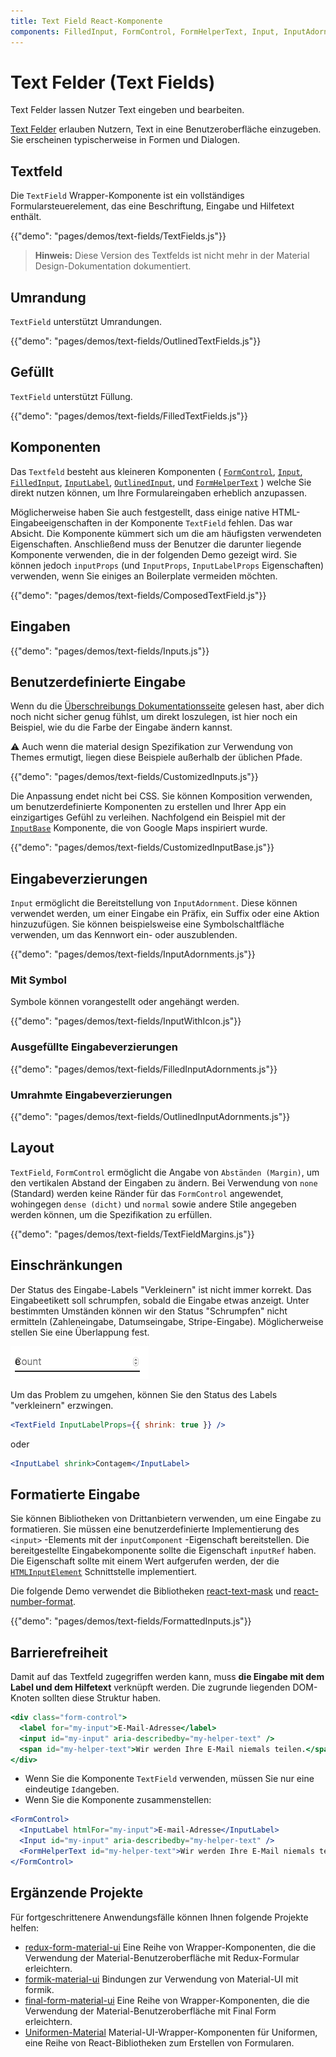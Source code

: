```yaml
---
title: Text Field React-Komponente
components: FilledInput, FormControl, FormHelperText, Input, InputAdornment, InputBase, InputLabel, OutlinedInput, TextField
---
```

# Text Felder (Text Fields)

<p class="description">Text Felder lassen Nutzer Text eingeben und bearbeiten.</p>

[Text Felder](https://material.io/design/components/text-fields.html) erlauben Nutzern, Text in eine Benutzeroberfläche einzugeben. Sie erscheinen typischerweise in Formen und Dialogen.

## Textfeld

Die `TextField` Wrapper-Komponente ist ein vollständiges Formularsteuerelement, das eine Beschriftung, Eingabe und Hilfetext enthält.

{{"demo": "pages/demos/text-fields/TextFields.js"}}

> **Hinweis:** Diese Version des Textfelds ist nicht mehr in der Material Design-Dokumentation dokumentiert.

## Umrandung

`TextField` unterstützt Umrandungen.

{{"demo": "pages/demos/text-fields/OutlinedTextFields.js"}}

## Gefüllt

`TextField` unterstützt Füllung.

{{"demo": "pages/demos/text-fields/FilledTextFields.js"}}

## Komponenten

Das `Textfeld` besteht aus kleineren Komponenten ( [`FormControl`](/api/form-control/), [`Input`](/api/input/), [`FilledInput`](/api/filled-input/), [`InputLabel`](/api/input-label/), [`OutlinedInput`](/api/outlined-input/), und [`FormHelperText`](/api/form-helper-text/) ) welche Sie direkt nutzen können, um Ihre Formulareingaben erheblich anzupassen.

Möglicherweise haben Sie auch festgestellt, dass einige native HTML-Eingabeeigenschaften in der Komponente `TextField` fehlen. Das war Absicht. Die Komponente kümmert sich um die am häufigsten verwendeten Eigenschaften. Anschließend muss der Benutzer die darunter liegende Komponente verwenden, die in der folgenden Demo gezeigt wird. Sie können jedoch `inputProps` (und `InputProps`, `InputLabelProps` Eigenschaften) verwenden, wenn Sie einiges an Boilerplate vermeiden möchten.

{{"demo": "pages/demos/text-fields/ComposedTextField.js"}}

## Eingaben

{{"demo": "pages/demos/text-fields/Inputs.js"}}

## Benutzerdefinierte Eingabe

Wenn du die [Überschreibungs Dokumentationsseite](/customization/overrides/) gelesen hast, aber dich noch nicht sicher genug fühlst, um direkt loszulegen, ist hier noch ein Beispiel, wie du die Farbe der Eingabe ändern kannst.

⚠️ Auch wenn die material design Spezifikation zur Verwendung von Themes ermutigt, liegen diese Beispiele außerhalb der üblichen Pfade.

{{"demo": "pages/demos/text-fields/CustomizedInputs.js"}}

Die Anpassung endet nicht bei CSS. Sie können Komposition verwenden, um benutzerdefinierte Komponenten zu erstellen und Ihrer App ein einzigartiges Gefühl zu verleihen. Nachfolgend ein Beispiel mit der [`InputBase`](/api/input-base/) Komponente, die von Google Maps inspiriert wurde.

{{"demo": "pages/demos/text-fields/CustomizedInputBase.js"}}

## Eingabeverzierungen

`Input` ermöglicht die Bereitstellung von `InputAdornment`. Diese können verwendet werden, um einer Eingabe ein Präfix, ein Suffix oder eine Aktion hinzuzufügen. Sie können beispielsweise eine Symbolschaltfläche verwenden, um das Kennwort ein- oder auszublenden.

{{"demo": "pages/demos/text-fields/InputAdornments.js"}}

### Mit Symbol

Symbole können vorangestellt oder angehängt werden.

{{"demo": "pages/demos/text-fields/InputWithIcon.js"}}

### Ausgefüllte Eingabeverzierungen

{{"demo": "pages/demos/text-fields/FilledInputAdornments.js"}}

### Umrahmte Eingabeverzierungen

{{"demo": "pages/demos/text-fields/OutlinedInputAdornments.js"}}

## Layout

`TextField`, `FormControl` ermöglicht die Angabe von `Abständen (Margin)`, um den vertikalen Abstand der Eingaben zu ändern. Bei Verwendung von `none` (Standard) werden keine Ränder für das `FormControl` angewendet, wohingegen `dense (dicht)` und `normal` sowie andere Stile angegeben werden können, um die Spezifikation zu erfüllen.

{{"demo": "pages/demos/text-fields/TextFieldMargins.js"}}

## Einschränkungen

Der Status des Eingabe-Labels "Verkleinern" ist nicht immer korrekt. Das Eingabeetikett soll schrumpfen, sobald die Eingabe etwas anzeigt. Unter bestimmten Umständen können wir den Status "Schrumpfen" nicht ermitteln (Zahleneingabe, Datumseingabe, Stripe-Eingabe). Möglicherweise stellen Sie eine Überlappung fest.

![schrumpfen](/static/images/text-fields/shrink.png)

Um das Problem zu umgehen, können Sie den Status des Labels "verkleinern" erzwingen.

```jsx
<TextField InputLabelProps={{ shrink: true }} />
```

oder

```jsx
<InputLabel shrink>Contagem</InputLabel>
```

## Formatierte Eingabe

Sie können Bibliotheken von Drittanbietern verwenden, um eine Eingabe zu formatieren. Sie müssen eine benutzerdefinierte Implementierung des `<input>` -Elements mit der `inputComponent` -Eigenschaft bereitstellen. Die bereitgestellte Eingabekomponente sollte die Eigenschaft `inputRef` haben. Die Eigenschaft sollte mit einem Wert aufgerufen werden, der die [`HTMLInputElement`](https://developer.mozilla.org/en-US/docs/Web/API/HTMLInputElement) Schnittstelle implementiert.

Die folgende Demo verwendet die Bibliotheken [react-text-mask](https://github.com/text-mask/text-mask) und [react-number-format](https://github.com/s-yadav/react-number-format).

{{"demo": "pages/demos/text-fields/FormattedInputs.js"}}

## Barrierefreiheit

Damit auf das Textfeld zugegriffen werden kann, muss **die Eingabe mit dem Label und dem Hilfetext** verknüpft werden. Die zugrunde liegenden DOM-Knoten sollten diese Struktur haben.

```jsx
<div class="form-control">
  <label for="my-input">E-Mail-Adresse</label>
  <input id="my-input" aria-describedby="my-helper-text" />
  <span id="my-helper-text">Wir werden Ihre E-Mail niemals teilen.</span>
</div>
```

- Wenn Sie die Komponente `TextField` verwenden, müssen Sie nur eine eindeutige `Id`angeben.
- Wenn Sie die Komponente zusammenstellen:

```jsx
<FormControl>
  <InputLabel htmlFor="my-input">E-mail-Adresse</InputLabel>
  <Input id="my-input" aria-describedby="my-helper-text" />
  <FormHelperText id="my-helper-text">Wir werden Ihre E-Mail niemals teilen.</FormHelperText>
</FormControl>
```

## Ergänzende Projekte

Für fortgeschrittenere Anwendungsfälle können Ihnen folgende Projekte helfen:

- [redux-form-material-ui](https://github.com/erikras/redux-form-material-ui) Eine Reihe von Wrapper-Komponenten, die die Verwendung der Material-Benutzeroberfläche mit Redux-Formular erleichtern.
- [formik-material-ui](https://github.com/stackworx/formik-material-ui) Bindungen zur Verwendung von Material-UI mit formik.
- [final-form-material-ui](https://github.com/Deadly0/final-form-material-ui) Eine Reihe von Wrapper-Komponenten, die die Verwendung der Material-Benutzeroberfläche mit Final Form erleichtern.
- [Uniformen-Material](https://github.com/vazco/uniforms/tree/master/packages/uniforms-material) Material-UI-Wrapper-Komponenten für Uniformen, eine Reihe von React-Bibliotheken zum Erstellen von Formularen.
